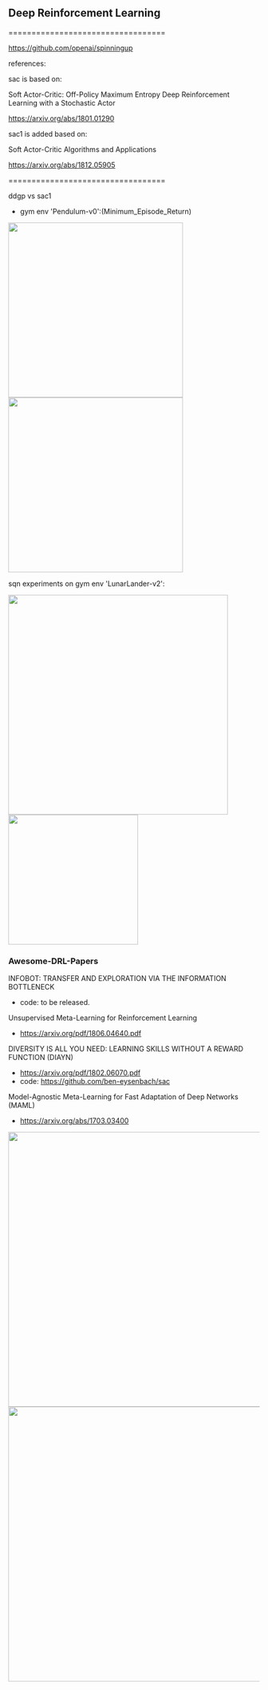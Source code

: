 

## Deep Reinforcement Learning
==================================

https://github.com/openai/spinningup


references:

sac is based on:

Soft Actor-Critic: Off-Policy Maximum Entropy Deep Reinforcement Learning with a Stochastic Actor

https://arxiv.org/abs/1801.01290

sac1 is added based on:

Soft Actor-Critic Algorithms and Applications

https://arxiv.org/abs/1812.05905

==================================

ddgp vs sac1

* gym env 'Pendulum-v0':(Minimum_Episode_Return)

<div>
    <img src="https://github.com/createamind/DRL/blob/master/video_pic/ddpg1000.png" width="350" style="display:inline"/>
    <img src="https://github.com/createamind/DRL/blob/master/video_pic/sac1_1000.png" width="350" style="display:inline"/>
</div>

sqn experiments on gym env 'LunarLander-v2':

<div>
    <img src="https://github.com/createamind/DRL/blob/master/video_pic/LunarLander1.png" width="440" style="display:inline"/>
    <img src="https://github.com/createamind/DRL/blob/master/video_pic/LunarLander2.png" width="260" style="display:inline"/>
</div>


### Awesome-DRL-Papers
INFOBOT: TRANSFER AND EXPLORATION VIA THE INFORMATION BOTTLENECK
* code: to be released.

Unsupervised Meta-Learning for Reinforcement Learning
* https://arxiv.org/pdf/1806.04640.pdf

DIVERSITY IS ALL YOU NEED: LEARNING SKILLS WITHOUT A REWARD FUNCTION (DIAYN)
* https://arxiv.org/pdf/1802.06070.pdf
* code: https://github.com/ben-eysenbach/sac

Model-Agnostic Meta-Learning for Fast Adaptation of Deep Networks (MAML)
* https://arxiv.org/abs/1703.03400


<img src="https://github.com/createamind/DRL/blob/master/video_pic/sac1.png" width="550" style="display:inline"/>
<img src="https://github.com/createamind/DRL/blob/master/video_pic/sqn.png" width="550" style="display:inline"/>